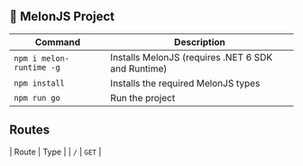 ## 🍈 MelonJS Project

| Command | Description |
| ------- | ----------- |
| `npm i melon-runtime -g` | Installs MelonJS (requires .NET 6 SDK and Runtime) |
| `npm install` | Installs the required MelonJS types |
| `npm run go` | Run the project |

## Routes

| Route | Type |
| `/` | `GET` |
